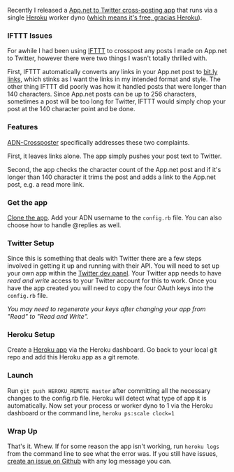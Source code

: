 Recently I released a [App.net to Twitter cross-posting app](https://github.com/asimpson/adn-crossposter) that runs via a single [Heroku](https://www.heroku.com/) worker dyno ([which means it's free, gracias Heroku](https://devcenter.heroku.com/articles/usage-and-billing#750-free-dyno-hours-per-app)).

### IFTTT Issues

For awhile I had been using [IFTTT](http://www.adamsimpson.net/ifttt) to crosspost any posts I made on App.net to Twitter, however there were two things I wasn't totally thrilled with.

First, IFTTT automatically converts any links in your App.net post to [bit.ly links](https://bitly.com/), which stinks as I want the links in my intended format and style. The other thing IFTTT did poorly was how it handled posts that were longer than 140 characters. Since App.net posts can be up to 256 characters, sometimes a post will be too long for Twitter, IFTTT would simply chop your post at the 140 character point and be done.

### Features

[ADN-Crossposter](https://github.com/asimpson/adn-crossposter) specifically addresses these two complaints.

First, it leaves links alone. The app simply pushes your post text to Twitter.

Second, the app checks the character count of the App.net post and if it's longer than 140 character it trims the post and adds a link to the App.net post, e.g. a read more link.

### Get the app

[Clone the app](https://github.com/asimpson/adn-crossposter). Add your ADN username to the `config.rb` file. You can also choose how to handle @replies as well.

### Twitter Setup

Since this is something that deals with Twitter there are a few steps involved in getting it up and running with their API. You will need to set up your own app within the [Twitter dev panel](https://dev.twitter.com/). Your Twitter app needs to have *read and write* access to your Twitter account for this to work. Once you have the app created you will need to copy the four OAuth keys into the `config.rb` file.

*You may need to regenerate your keys after changing your app from "Read" to "Read and Write".*

### Heroku Setup

Create a [Heroku app](https://www.heroku.com/) via the Heroku dashboard. Go back to your local git repo and add this Heroku app as a git remote.

### Launch

Run `git push HEROKU_REMOTE master` after committing all the necessary changes to the config.rb file. Heroku will detect what type of app it is automatically. Now set your process or worker dyno to 1 via the Heroku dashboard or the command line, `heroku ps:scale clock=1`

### Wrap Up

That's it. Whew. If for some reason the app isn't working, run `heroku logs` from the command line to see what the error was. If you still have issues, [create an issue on Github](https://github.com/asimpson/adn-crossposter) with any log message you can.
